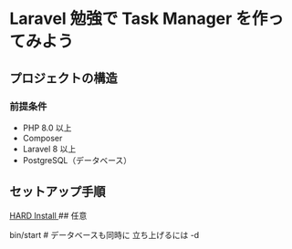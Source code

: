# Laravel 勉強で Task Manager を作ってみよう


## プロジェクトの構造


### 前提条件

- PHP 8.0 以上
- Composer
- Laravel 8 以上
- PostgreSQL（データベース）

## セットアップ手順
[HARD Install ](https://herd.laravel.com/)  ## 任意

bin/start  # データベースも同時に 立ち上げるには -d 






